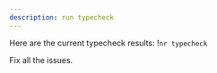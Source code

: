 ```yaml
---
description: run typecheck
---
```


Here are the current typecheck results:
!`nr typecheck`

Fix all the issues.
